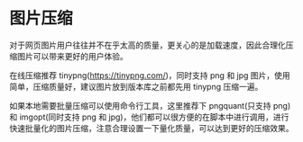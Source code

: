 # 图片压缩

对于网页图片用户往往并不在乎太高的质量，更关心的是加载速度，因此合理化压缩图片可以带来更好的用户体验。

在线压缩推荐 tinypng(https://tinypng.com/)，同时支持 png 和 jpg 图片，使用简单，压缩质量好，建议图片放到版本库之前都先用 tinypng 压缩一遍。

如果本地需要批量压缩可以使用命令行工具，这里推荐下 pngquant(只支持 png)和 imgopt(同时支持 png 和 jpg)，他们都可以很方便的在脚本中进行调用，进行快速批量化的图片压缩，注意合理设置一下量化质量，可以达到更好的压缩效果。
